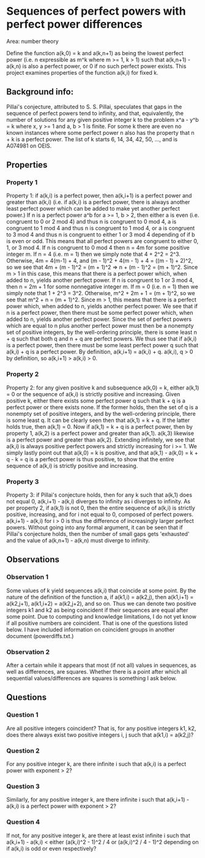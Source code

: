 # Sequences of perfect powers with perfect power differences

Area: number theory

Define the function a(k,0) = k and a(k,n+1) as being the lowest perfect power (i.e. n expressible as m^k where m >= 1, k > 1) such that a(k,n+1) - a(k,n) is also a perfect power, or 0 if no such perfect power exists.
This project examines properties of the function a(k,i) for fixed k.

## Background info:

Pillai's conjecture, attributed to S. S. Pillai, speculates that gaps in the sequence of perfect powers tend to infinity, and that, equivalently, the number of solutions for any given positive integer k to the problem x^a - y^b = k where x, y >= 1 and a, b > 1 is finite.
For some k there are even no known instances where some perfect power n also has the property that n + k is a perfect power. The list of k starts 6, 14, 34, 42, 50, ..., and is A074981 on OEIS.

## Properties

### Property 1

Property 1: if a(k,i) is a perfect power, then a(k,i+1) is a perfect power and greater than a(k,i) (i.e. if a(k,i) is a perfect power, there is always another least perfect power which can be added to make yet another perfect power.)
If n is a perfect power a^b for a >= 1, b > 2, then either a is even (i.e. congruent to 0 or 2 mod 4) and thus n is congruent to 0 mod 4, a is congruent to 1 mod 4 and thus n is congruent to 1 mod 4, or a is congruent to 3 mod 4 and thus n is congruent to either 1 or 3 mod 4 depending of if b is even or odd.
This means that all perfect powers are congruent to either 0, 1, or 3 mod 4.
If n is congruent to 0 mod 4 then n = 4m for some positive integer m. If n = 4 (i.e. m = 1) then we simply note that 4 + 2^2 = 2^3. Otherwise, 4m = 4(m-1) + 4, and (m - 1)^2 + 4(m - 1) + 4 = ((m - 1) + 2)^2, so we see that 4m + (m - 1)^2 = (m + 1)^2 => n + (m - 1)^2 = (m + 1)^2. Since m > 1 in this case, this means that there is a perfect power which, when added to n, yields another perfect power.
If n is congruent to 1 or 3 mod 4, then n = 2m + 1 for some nonnegative integer m. If m = 0 (i.e. n = 1) then we simply note that 1 + 2^3 = 3^2. Otherwise, m^2 + 2m + 1 = (m + 1)^2, so we see that m^2 + n = (m + 1)^2. Since m > 1, this means that there is a perfect power which, when added to n, yields another perfect power.
We see that if n is a perfect power, then there must be some perfect power which, when added to n, yields another perfect power. Since the set of perfect powers which are equal to n plus another perfect power must then be a nonempty set of positive integers, by the well-ordering principle, there is some least n + q such that both q and n + q are perfect powers.
We thus see that if a(k,i) is a perfect power, then there must be some least perfect power q such that a(k,i) + q is a perfect power. By definition, a(k,i+1) = a(k,i) + q. a(k,i), q > 0 by definition, so a(k,i+1) > a(k,i) > 0.

### Property 2

Property 2: for any given positive k and subsequence a(k,0) = k, either a(k,1) = 0 or the sequence of a(k,i) is strictly positive and increasing.
Given positive k, either there exists some perfect power q such that k + q is a perfect power or there exists none.
If the former holds, then the set of q is a nonempty set of positive integers, and by the well-ordering principle, there is some least q. It can be clearly seen then that a(k,1) = k + q. If the latter holds true, then a(k,1) = 0.
Now if a(k,1) = k + q is a perfect power, then by property 1, a(k,2) is a perfect power and greater than a(k,1). a(k,3) likewise is a perfect power and greater than a(k,2). Extending infinitely, we see that a(k,i) is always positive perfect powers and strictly increasing for i >= 1.
We simply lastly point out that a(k,0) = k is positive, and that a(k,1) - a(k,0) = k + q - k = q is a perfect power is thus positive, to show that the entire sequence of a(k,i) is strictly positive and increasing.

### Property 3

Property 3: if Pillai's conjecture holds, then for any k such that a(k,1) does not equal 0, a(k,i+1) - a(k,i) diverges to infinity as i diverges to infinity.
As per property 2, if a(k,1) is not 0, then the entire sequence of a(k,i) is strictly positive, increasing, and for i not equal to 0, composed of perfect powers.
a(k,i+1) - a(k,i) for i > 0 is thus the difference of increasingly larger perfect powers. Without going into any formal argument, it can be seen that if Pillai's conjecture holds, then the number of small gaps gets 'exhausted' and the value of a(k,n+1) - a(k,n) must diverge to infinity.

## Observations

### Observation 1

Some values of k yield sequences a(k,i) that coincide at some point. By the nature of the definition of the function a, if a(k1,i) = a(k2,j), then a(k1,i+1) = a(k2,j+1), a(k1,i+2) = a(k2,j+2), and so on. Thus we can denote two positive integers k1 and k2 as being coincident if their sequences are equal after some point.
Due to computing and knowledge limitations, I do not yet know if all positive numbers are coincident. That is one of the questions listed below. I have included information on coincident groups in another document (powerdiffs.txt.)

### Observation 2

After a certain while it appears that most (if not all) values in sequences, as well as differences, are squares. Whether there is a point after which all sequential values/differences are squares is something I ask below.

## Questions

### Question 1

Are all positive integers coincident? That is, for any positive integers k1, k2, does there always exist two positive integers i, j such that a(k1,i) = a(k2,j)?

### Question 2

For any positive integer k, are there infinite i such that a(k,i) is a perfect power with exponent > 2?

### Question 3

Similarly, for any positive integer k, are there infinite i such that a(k,i+1) - a(k,i) is a perfect power with exponent > 2?

### Question 4

If not, for any positive integer k, are there at least exist infinite i such that a(k,i+1) - a(k,i) < either (a(k,i)^2 - 1)^2 / 4 or (a(k,i)^2 / 4 - 1)^2 depending on if a(k,i) is odd or even respectively?
